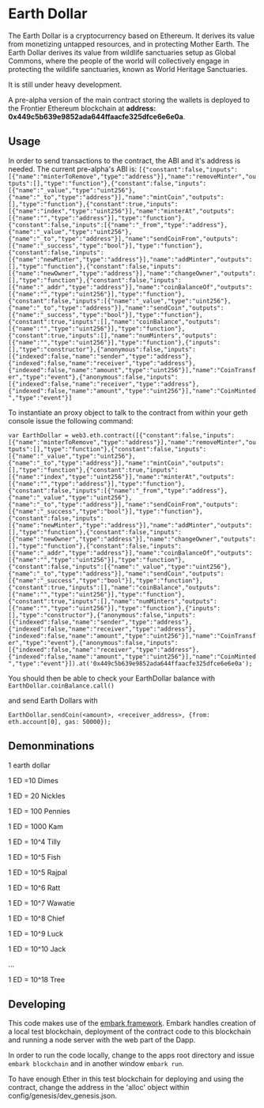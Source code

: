 # Earth Dollar

The Earth Dollar is a cryptocurrency based on Ethereum.
It derives its value from monetizing untapped resources, and in protecting Mother Earth. The Earth Dollar derives its value from wildlife sanctuaries setup as Global Commons, where the people of the world will collectively engage in protecting the wildlife sanctuaries, known as World Heritage Sanctuaries.

It is still under heavy development.

A pre-alpha version of the main contract storing the wallets is deployed to the
Frontier Ethereum blockchain at **address: 0x449c5b639e9852ada644ffaacfe325dfce6e6e0a**.

## Usage

In order to send transactions to the contract, the ABI and it's address is needed.
The current pre-alpha's ABI is:
`[{"constant":false,"inputs":[{"name":"minterToRemove","type":"address"}],"name":"removeMinter","outputs":[],"type":"function"},{"constant":false,"inputs":[{"name":"_value","type":"uint256"},{"name":"_to","type":"address"}],"name":"mintCoin","outputs":[],"type":"function"},{"constant":true,"inputs":[{"name":"index","type":"uint256"}],"name":"minterAt","outputs":[{"name":"","type":"address"}],"type":"function"},{"constant":false,"inputs":[{"name":"_from","type":"address"},{"name":"_value","type":"uint256"},{"name":"_to","type":"address"}],"name":"sendCoinFrom","outputs":[{"name":"_success","type":"bool"}],"type":"function"},{"constant":false,"inputs":[{"name":"newMinter","type":"address"}],"name":"addMinter","outputs":[],"type":"function"},{"constant":false,"inputs":[{"name":"newOwner","type":"address"}],"name":"changeOwner","outputs":[],"type":"function"},{"constant":false,"inputs":[{"name":"_addr","type":"address"}],"name":"coinBalanceOf","outputs":[{"name":"","type":"uint256"}],"type":"function"},{"constant":false,"inputs":[{"name":"_value","type":"uint256"},{"name":"_to","type":"address"}],"name":"sendCoin","outputs":[{"name":"_success","type":"bool"}],"type":"function"},{"constant":true,"inputs":[],"name":"coinBalance","outputs":[{"name":"","type":"uint256"}],"type":"function"},{"constant":true,"inputs":[],"name":"numMinters","outputs":[{"name":"","type":"uint256"}],"type":"function"},{"inputs":[],"type":"constructor"},{"anonymous":false,"inputs":[{"indexed":false,"name":"sender","type":"address"},{"indexed":false,"name":"receiver","type":"address"},{"indexed":false,"name":"amount","type":"uint256"}],"name":"CoinTransfer","type":"event"},{"anonymous":false,"inputs":[{"indexed":false,"name":"receiver","type":"address"},{"indexed":false,"name":"amount","type":"uint256"}],"name":"CoinMinted","type":"event"}]`

To instantiate an proxy object to talk to the contract from within your geth console
issue the following command:

`var EarthDollar = web3.eth.contract([{"constant":false,"inputs":[{"name":"minterToRemove","type":"address"}],"name":"removeMinter","outputs":[],"type":"function"},{"constant":false,"inputs":[{"name":"_value","type":"uint256"},{"name":"_to","type":"address"}],"name":"mintCoin","outputs":[],"type":"function"},{"constant":true,"inputs":[{"name":"index","type":"uint256"}],"name":"minterAt","outputs":[{"name":"","type":"address"}],"type":"function"},{"constant":false,"inputs":[{"name":"_from","type":"address"},{"name":"_value","type":"uint256"},{"name":"_to","type":"address"}],"name":"sendCoinFrom","outputs":[{"name":"_success","type":"bool"}],"type":"function"},{"constant":false,"inputs":[{"name":"newMinter","type":"address"}],"name":"addMinter","outputs":[],"type":"function"},{"constant":false,"inputs":[{"name":"newOwner","type":"address"}],"name":"changeOwner","outputs":[],"type":"function"},{"constant":false,"inputs":[{"name":"_addr","type":"address"}],"name":"coinBalanceOf","outputs":[{"name":"","type":"uint256"}],"type":"function"},{"constant":false,"inputs":[{"name":"_value","type":"uint256"},{"name":"_to","type":"address"}],"name":"sendCoin","outputs":[{"name":"_success","type":"bool"}],"type":"function"},{"constant":true,"inputs":[],"name":"coinBalance","outputs":[{"name":"","type":"uint256"}],"type":"function"},{"constant":true,"inputs":[],"name":"numMinters","outputs":[{"name":"","type":"uint256"}],"type":"function"},{"inputs":[],"type":"constructor"},{"anonymous":false,"inputs":[{"indexed":false,"name":"sender","type":"address"},{"indexed":false,"name":"receiver","type":"address"},{"indexed":false,"name":"amount","type":"uint256"}],"name":"CoinTransfer","type":"event"},{"anonymous":false,"inputs":[{"indexed":false,"name":"receiver","type":"address"},{"indexed":false,"name":"amount","type":"uint256"}],"name":"CoinMinted","type":"event"}]).at('0x449c5b639e9852ada644ffaacfe325dfce6e6e0a');`

You should then be able to check your EarthDollar balance with
`EarthDollar.coinBalance.call()`

and send Earth Dollars with

`EarthDollar.sendCoin(<amount>, <receiver_address>, {from: eth.account[0], gas: 50000});`

## Demonminations

1 earth dollar

1 ED =10 Dimes

1 ED = 20 Nickles

1 ED = 100 Pennies

1 ED = 1000 Kam 

1 ED = 10^4 Tilly

1 ED = 10^5 Fish

1 ED = 10^5 Rajpal

1 ED = 10^6 Ratt

1 ED = 10^7 Wawatie

1 ED = 10^8 Chief

1 ED = 10^9 Luck

1 ED = 10^10 Jack

...

1 ED = 10^18 Tree


## Developing

This code makes use of the [embark framework](https://github.com/iurimatias/embark-framework). Embark handles creation of a local test blockchain, deployment of the contract code to this blockchain and running a node server with the web part of the Dapp.

In order to run the code locally, change to the apps root directory and issue
`embark blockchain`
and in another window
`embark run`.

To have enough Ether in this test blockchain for deploying and using the contract, change the address in the 'alloc' object within config/genesis/dev_genesis.json.
